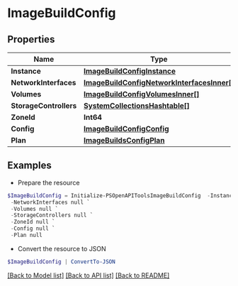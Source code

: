 # ImageBuildConfig
## Properties

Name | Type | Description | Notes
------------ | ------------- | ------------- | -------------
**Instance** | [**ImageBuildConfigInstance**](ImageBuildConfigInstance.md) |  | [optional] 
**NetworkInterfaces** | [**ImageBuildConfigNetworkInterfacesInner[]**](ImageBuildConfigNetworkInterfacesInner.md) |  | [optional] 
**Volumes** | [**ImageBuildConfigVolumesInner[]**](ImageBuildConfigVolumesInner.md) |  | [optional] 
**StorageControllers** | [**SystemCollectionsHashtable[]**](SystemCollectionsHashtable.md) |  | [optional] 
**ZoneId** | **Int64** |  | [optional] 
**Config** | [**ImageBuildConfigConfig**](ImageBuildConfigConfig.md) |  | [optional] 
**Plan** | [**ImageBuildsConfigPlan**](ImageBuildsConfigPlan.md) |  | [optional] 

## Examples

- Prepare the resource
```powershell
$ImageBuildConfig = Initialize-PSOpenAPIToolsImageBuildConfig  -Instance null `
 -NetworkInterfaces null `
 -Volumes null `
 -StorageControllers null `
 -ZoneId null `
 -Config null `
 -Plan null
```

- Convert the resource to JSON
```powershell
$ImageBuildConfig | ConvertTo-JSON
```

[[Back to Model list]](../README.md#documentation-for-models) [[Back to API list]](../README.md#documentation-for-api-endpoints) [[Back to README]](../README.md)

